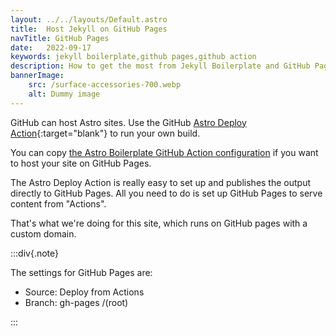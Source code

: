 ```yaml
---
layout: ../../layouts/Default.astro
title:  Host Jekyll on GitHub Pages
navTitle: GitHub Pages
date:   2022-09-17
keywords: jekyll boilerplate,github pages,github action
description: How to get the most from Jekyll Boilerplate and GitHub Pages.
bannerImage:
    src: /surface-accessories-700.webp
    alt: Dummy image
---
```


GitHub can host Astro sites. Use the GitHub [Astro Deploy Action](https://github.com/withastro/action){:target="blank"} to run your own build.

You can copy [the Astro Boilerplate GitHub Action configuration](https://github.com/Steve-Fenton/astro-boilerplate/tree/main/.github/workflows) if you want to host your site on GitHub Pages.

The Astro Deploy Action is really easy to set up and publishes the output directly to GitHub Pages. All you need to do is set up GitHub Pages to serve content from "Actions".

That's what we're doing for this site, which runs on GitHub pages with a custom domain.

:::div{.note}

The settings for GitHub Pages are:

- Source: Deploy from Actions
- Branch: gh-pages /(root)

:::